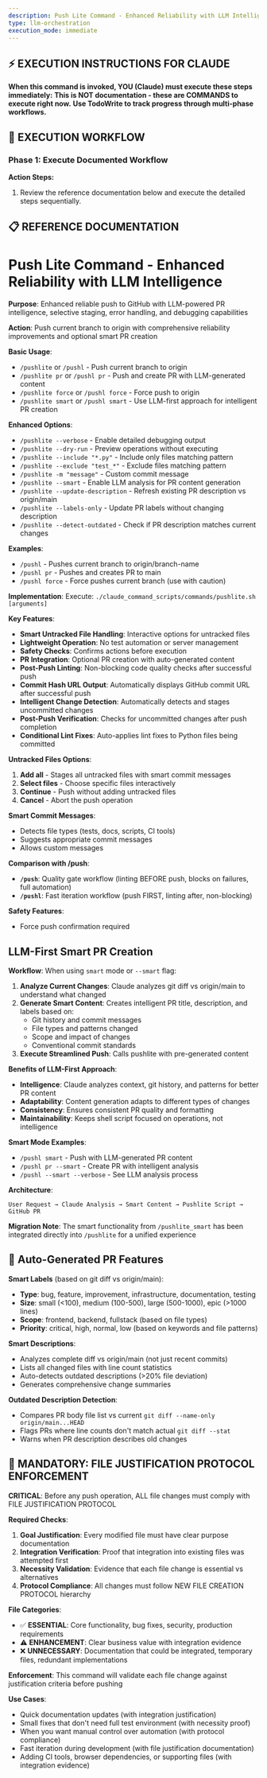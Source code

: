 ```yaml
---
description: Push Lite Command - Enhanced Reliability with LLM Intelligence
type: llm-orchestration
execution_mode: immediate
---
```

## ⚡ EXECUTION INSTRUCTIONS FOR CLAUDE
**When this command is invoked, YOU (Claude) must execute these steps immediately:**
**This is NOT documentation - these are COMMANDS to execute right now.**
**Use TodoWrite to track progress through multi-phase workflows.**

## 🚨 EXECUTION WORKFLOW

### Phase 1: Execute Documented Workflow

**Action Steps:**
1. Review the reference documentation below and execute the detailed steps sequentially.

## 📋 REFERENCE DOCUMENTATION

# Push Lite Command - Enhanced Reliability with LLM Intelligence

**Purpose**: Enhanced reliable push to GitHub with LLM-powered PR intelligence, selective staging, error handling, and debugging capabilities

**Action**: Push current branch to origin with comprehensive reliability improvements and optional smart PR creation

**Basic Usage**:
- `/pushlite` or `/pushl` - Push current branch to origin
- `/pushlite pr` or `/pushl pr` - Push and create PR with LLM-generated content
- `/pushlite force` or `/pushl force` - Force push to origin
- `/pushlite smart` or `/pushl smart` - Use LLM-first approach for intelligent PR creation

**Enhanced Options**:
- `/pushlite --verbose` - Enable detailed debugging output
- `/pushlite --dry-run` - Preview operations without executing
- `/pushlite --include "*.py"` - Include only files matching pattern
- `/pushlite --exclude "test_*"` - Exclude files matching pattern
- `/pushlite -m "message"` - Custom commit message
- `/pushlite --smart` - Enable LLM analysis for PR content generation
- `/pushlite --update-description` - Refresh existing PR description vs origin/main  
- `/pushlite --labels-only` - Update PR labels without changing description
- `/pushlite --detect-outdated` - Check if PR description matches current changes

**Examples**:
- `/pushl` - Pushes current branch to origin/branch-name
- `/pushl pr` - Pushes and creates PR to main
- `/pushl force` - Force pushes current branch (use with caution)

**Implementation**:
Execute: `./claude_command_scripts/commands/pushlite.sh [arguments]`

**Key Features**:
- **Smart Untracked File Handling**: Interactive options for untracked files
- **Lightweight Operation**: No test automation or server management
- **Safety Checks**: Confirms actions before execution
- **PR Integration**: Optional PR creation with auto-generated content
- **Post-Push Linting**: Non-blocking code quality checks after successful push
- **Commit Hash URL Output**: Automatically displays GitHub commit URL after successful push
- **Intelligent Change Detection**: Automatically detects and stages uncommitted changes
- **Post-Push Verification**: Checks for uncommitted changes after push completion
- **Conditional Lint Fixes**: Auto-applies lint fixes to Python files being committed

**Untracked Files Options**:
1. **Add all** - Stages all untracked files with smart commit messages
2. **Select files** - Choose specific files interactively
3. **Continue** - Push without adding untracked files
4. **Cancel** - Abort the push operation

**Smart Commit Messages**:
- Detects file types (tests, docs, scripts, CI tools)
- Suggests appropriate commit messages
- Allows custom messages

**Comparison with /push**:
- **`/push`**: Quality gate workflow (linting BEFORE push, blocks on failures, full automation)
- **`/pushl`**: Fast iteration workflow (push FIRST, linting after, non-blocking)

**Safety Features**:
- Force push confirmation required

## LLM-First Smart PR Creation

**Workflow**: When using `smart` mode or `--smart` flag:

1. **Analyze Current Changes**: Claude analyzes git diff vs origin/main to understand what changed
2. **Generate Smart Content**: Creates intelligent PR title, description, and labels based on:
   - Git history and commit messages
   - File types and patterns changed
   - Scope and impact of changes
   - Conventional commit standards
3. **Execute Streamlined Push**: Calls pushlite with pre-generated content

**Benefits of LLM-First Approach**:
- **Intelligence**: Claude analyzes context, git history, and patterns for better PR content
- **Adaptability**: Content generation adapts to different types of changes
- **Consistency**: Ensures consistent PR quality and formatting
- **Maintainability**: Keeps shell script focused on operations, not intelligence

**Smart Mode Examples**:
- `/pushl smart` - Push with LLM-generated PR content
- `/pushl pr --smart` - Create PR with intelligent analysis
- `/pushl --smart --verbose` - See LLM analysis process

**Architecture**:
```
User Request → Claude Analysis → Smart Content → Pushlite Script → GitHub PR
```

**Migration Note**: The smart functionality from `/pushlite_smart` has been integrated directly into `/pushlite` for a unified experience

## 🤖 Auto-Generated PR Features

**Smart Labels** (based on git diff vs origin/main):
- **Type**: bug, feature, improvement, infrastructure, documentation, testing
- **Size**: small (<100), medium (100-500), large (500-1000), epic (>1000 lines)
- **Scope**: frontend, backend, fullstack (based on file types)
- **Priority**: critical, high, normal, low (based on keywords and file patterns)

**Smart Descriptions**:
- Analyzes complete diff vs origin/main (not just recent commits)
- Lists all changed files with line count statistics
- Auto-detects outdated descriptions (>20% file deviation)
- Generates comprehensive change summaries

**Outdated Description Detection**:
- Compares PR body file list vs current `git diff --name-only origin/main...HEAD`
- Flags PRs where line counts don't match actual `git diff --stat`
- Warns when PR description describes old changes

## 🚨 MANDATORY: FILE JUSTIFICATION PROTOCOL ENFORCEMENT

**CRITICAL**: Before any push operation, ALL file changes must comply with FILE JUSTIFICATION PROTOCOL

**Required Checks**:
1. **Goal Justification**: Every modified file must have clear purpose documentation
2. **Integration Verification**: Proof that integration into existing files was attempted first
3. **Necessity Validation**: Evidence that each file change is essential vs alternatives
4. **Protocol Compliance**: All changes must follow NEW FILE CREATION PROTOCOL hierarchy

**File Categories**:
- ✅ **ESSENTIAL**: Core functionality, bug fixes, security, production requirements
- ⚠️ **ENHANCEMENT**: Clear business value with integration evidence
- ❌ **UNNECESSARY**: Documentation that could be integrated, temporary files, redundant implementations

**Enforcement**: This command will validate each file change against justification criteria before pushing

**Use Cases**:
- Quick documentation updates (with integration justification)
- Small fixes that don't need full test environment (with necessity proof)
- When you want manual control over automation (with protocol compliance)
- Fast iteration during development (with file justification documentation)
- Adding CI tools, browser dependencies, or supporting files (with integration evidence)
